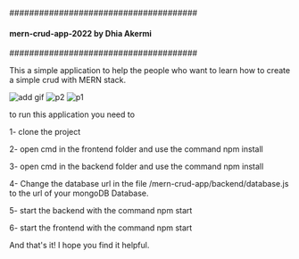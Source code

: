 
######################################
#### mern-crud-app-2022 by Dhia Akermi ####
######################################


This a simple application to help the people who want to learn how to create a simple crud with MERN stack.

![add gif](https://user-images.githubusercontent.com/65496901/181809623-a91c408e-c87b-4068-b39a-707635934051.gif)
![p2](https://user-images.githubusercontent.com/65496901/181816738-3fe37386-3756-45a5-961d-0d621da6affb.PNG)
![p1](https://user-images.githubusercontent.com/65496901/181816733-a3217902-c460-4263-89d4-2b7ae85d528e.PNG)


to run this application you need to 

1- clone the project 

2- open cmd in the frontend folder and use the command npm install

3- open cmd in the backend folder and use the command npm install

4- Change the database url in the file /mern-crud-app/backend/database.js to the url of your mongoDB Database.

5- start the backend with the command npm start

6- start the frontend with the command npm start

And that's it! I hope you find it helpful.

